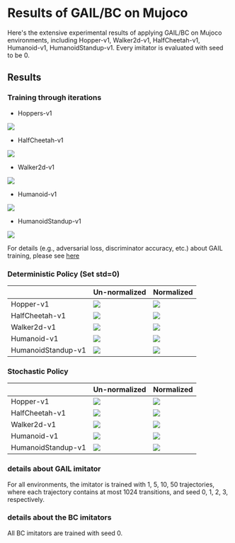 # Results of GAIL/BC on Mujoco

Here's the extensive experimental results of applying GAIL/BC on Mujoco environments, including 
Hopper-v1, Walker2d-v1, HalfCheetah-v1, Humanoid-v1, HumanoidStandup-v1. Every imitator is evaluated with seed to be 0.

## Results

### Training through iterations

- Hoppers-v1
<img src='hopper-training.png'> 

- HalfCheetah-v1
<img src='halfcheetah-training.png'> 

- Walker2d-v1
<img src='walker2d-training.png'> 

- Humanoid-v1
<img src='humanoid-training.png'> 

- HumanoidStandup-v1
<img src='humanoidstandup-training.png'> 

For details (e.g., adversarial loss, discriminator accuracy, etc.) about GAIL training, please see [here](https://drive.google.com/drive/folders/1nnU8dqAV9i37-_5_vWIspyFUJFQLCsDD?usp=sharing)

### Deterministic Policy (Set std=0)
|   | Un-normalized | Normalized |
|---|---|---|
| Hopper-v1 | <img src='Hopper-unnormalized-deterministic-scores.png'> | <img src='Hopper-normalized-deterministic-scores.png'> |
| HalfCheetah-v1 | <img src='HalfCheetah-unnormalized-deterministic-scores.png'> | <img src='HalfCheetah-normalized-deterministic-scores.png'> |
| Walker2d-v1 | <img src='Walker2d-unnormalized-deterministic-scores.png'> | <img src='Walker2d-normalized-deterministic-scores.png'> |
| Humanoid-v1 | <img src='Humanoid-unnormalized-deterministic-scores.png'> | <img src='Humanoid-normalized-deterministic-scores.png'> |
| HumanoidStandup-v1 | <img src='HumanoidStandup-unnormalized-deterministic-scores.png'> | <img src='HumanoidStandup-normalized-deterministic-scores.png'> |

### Stochastic Policy 
|   | Un-normalized | Normalized |
|---|---|---|
| Hopper-v1 | <img src='Hopper-unnormalized-stochastic-scores.png'> | <img src='Hopper-normalized-stochastic-scores.png'> |
| HalfCheetah-v1 | <img src='HalfCheetah-unnormalized-stochastic-scores.png'> | <img src='HalfCheetah-normalized-stochastic-scores.png'> |
| Walker2d-v1 | <img src='Walker2d-unnormalized-stochastic-scores.png'> | <img src='Walker2d-normalized-stochastic-scores.png'> |
| Humanoid-v1 | <img src='Humanoid-unnormalized-stochastic-scores.png'> | <img src='Humanoid-normalized-stochastic-scores.png'> |
| HumanoidStandup-v1 | <img src='HumanoidStandup-unnormalized-stochastic-scores.png'> | <img src='HumanoidStandup-normalized-stochastic-scores.png'> |

### details about GAIL imitator

For all environments, the 
imitator is trained with 1, 5, 10, 50 trajectories, where each trajectory contains at most 
1024 transitions, and seed 0, 1, 2, 3, respectively.

### details about the BC imitators

All BC imitators are trained with seed 0.
